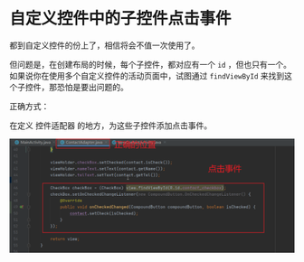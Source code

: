 # 自定义控件中的子控件点击事件



都到自定义控件的份上了，相信将会不值一次使用了。



但问题是，在创建布局的时候，每个子控件，都对应有一个 `id` ，但也只有一个。如果说你在使用多个自定义控件的活动页面中，试图通过 `findViewById` 来找到这个子控件，那恐怕是要出问题的。



正确方式：

在定义 控件适配器 的地方，为这些子控件添加点击事件。

![image-20211111092156398](自定义控件中子控件的点击事件.assets/image-20211111092156398.png)

